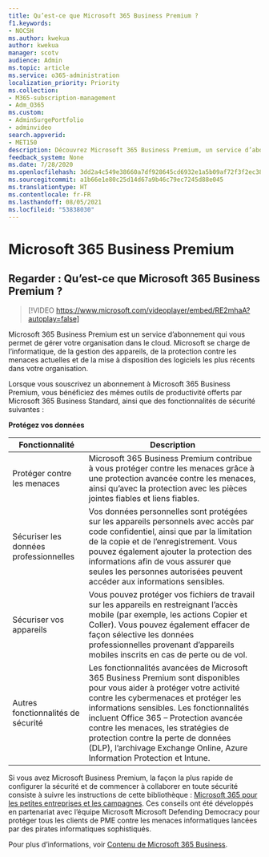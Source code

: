 ```yaml
---
title: Qu’est-ce que Microsoft 365 Business Premium ?
f1.keywords:
- NOCSH
ms.author: kwekua
author: kwekua
manager: scotv
audience: Admin
ms.topic: article
ms.service: o365-administration
localization_priority: Priority
ms.collection:
- M365-subscription-management
- Adm_O365
ms.custom:
- AdminSurgePortfolio
- adminvideo
search.appverid:
- MET150
description: Découvrez Microsoft 365 Business Premium, un service d’abonnement qui prend en charge la partie informatique pour vous.
feedback_system: None
ms.date: 7/28/2020
ms.openlocfilehash: 3dd2a4c549e38660a7df928645cd6932e1a5b09af72f3f2ec3805a4c7aef1e68
ms.sourcegitcommit: a1b66e1e80c25d14d67a9b46c79ec7245d88e045
ms.translationtype: HT
ms.contentlocale: fr-FR
ms.lasthandoff: 08/05/2021
ms.locfileid: "53838030"
---
```

# <a name="microsoft-365-business-premium"></a>Microsoft 365 Business Premium

## <a name="watch-what-is-microsoft-365-business-premium"></a>Regarder : Qu’est-ce que Microsoft 365 Business Premium ?

> [!VIDEO https://www.microsoft.com/videoplayer/embed/RE2mhaA?autoplay=false]

Microsoft 365 Business Premium est un service d’abonnement qui vous permet de gérer votre organisation dans le cloud. Microsoft se charge de l’informatique, de la gestion des appareils, de la protection contre les menaces actuelles et de la mise à disposition des logiciels les plus récents dans votre organisation.

Lorsque vous souscrivez un abonnement à Microsoft 365 Business Premium, vous bénéficiez des mêmes outils de productivité offerts par Microsoft 365 Business Standard, ainsi que des fonctionnalités de sécurité suivantes :

**Protégez vos données**


|Fonctionnalité|Description|
| --- | --- |
| Protéger contre les menaces | Microsoft 365 Business Premium contribue à vous protéger contre les menaces grâce à une protection avancée contre les menaces, ainsi qu’avec la protection avec les pièces jointes fiables et liens fiables. |
| Sécuriser les données professionnelles | Vos données personnelles sont protégées sur les appareils personnels avec accès par code confidentiel, ainsi que par la limitation de la copie et de l’enregistrement. Vous pouvez également ajouter la protection des informations afin de vous assurer que seules les personnes autorisées peuvent accéder aux informations sensibles. |
| Sécuriser vos appareils | Vous pouvez protéger vos fichiers de travail sur les appareils en restreignant l’accès mobile (par exemple, les actions Copier et Coller). Vous pouvez également effacer de façon sélective les données professionnelles provenant d’appareils mobiles inscrits en cas de perte ou de vol. |
| Autres fonctionnalités de sécurité | Les fonctionnalités avancées de Microsoft 365 Business Premium sont disponibles pour vous aider à protéger votre activité contre les cybermenaces et protéger les informations sensibles. Les fonctionnalités incluent Office 365 – Protection avancée contre les menaces, les stratégies de protection contre la perte de données (DLP), l’archivage Exchange Online, Azure Information Protection et Intune. |

Si vous avez Microsoft Business Premium, la façon la plus rapide de configurer la sécurité et de commencer à collaborer en toute sécurité consiste à suivre les instructions de cette bibliothèque : [Microsoft 365 pour les petites entreprises et les campagnes](../campaigns/index.md). Ces conseils ont été développés en partenariat avec l’équipe Microsoft Microsoft Defending Democracy pour protéger tous les clients de PME contre les menaces informatiques lancées par des pirates informatiques sophistiqués. 

Pour plus d’informations, voir [Contenu de Microsoft 365 Business](../business/index.yml).
